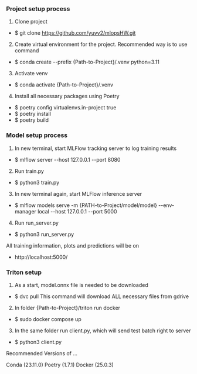 ### Project setup process

1. Clone project

- $ git clone https://github.com/yuvv2/mlopsHW.git

2. Create virtual environment for the project. Recommended way is to use command

- $ conda create --prefix {Path-to-Project}/.venv python=3.11

3. Activate venv

- $ conda activate {Path-to-Project}/.venv

4. Install all necessary packages using Poetry

- $ poetry config virtualenvs.in-project true
- $ poetry install
- $ poetry build

### Model setup process

1. In new terminal, start MLFlow tracking server to log training results

- $ mlflow server --host 127.0.0.1 --port 8080

2. Run train.py

- $ python3 train.py

3. In new terminal again, start MLFlow inference server

- $ mlflow models serve -m {PATH-to-Project/model/model} --env-manager local
  --host 127.0.0.1 --port 5000

4. Run run_server.py

- $ python3 run_server.py

All training information, plots and predictions will be on

- http://localhost:5000/

### Triton setup

1. As a start, model.onnx file is needed to be downloaded

- $ dvc pull This command will download ALL necessary files from gdrive

2. In folder {Path-to-Project}/triton run docker

- $ sudo docker compose up

3. In the same folder run client.py, which will send test batch right to server

- $ python3 client.py

Recommended Versions of ...

Conda (23.11.0) Poetry (1.7.1) Docker (25.0.3)
